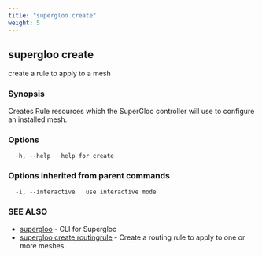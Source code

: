 ```yaml
---
title: "supergloo create"
weight: 5
---
```

## supergloo create

create a rule to apply to a mesh

### Synopsis

Creates Rule resources which the SuperGloo controller 
will use to configure an installed mesh.

### Options

```
  -h, --help   help for create
```

### Options inherited from parent commands

```
  -i, --interactive   use interactive mode
```

### SEE ALSO

* [supergloo](../supergloo)	 - CLI for Supergloo
* [supergloo create routingrule](../supergloo_create_routingrule)	 - Create a routing rule to apply to one or more meshes.

